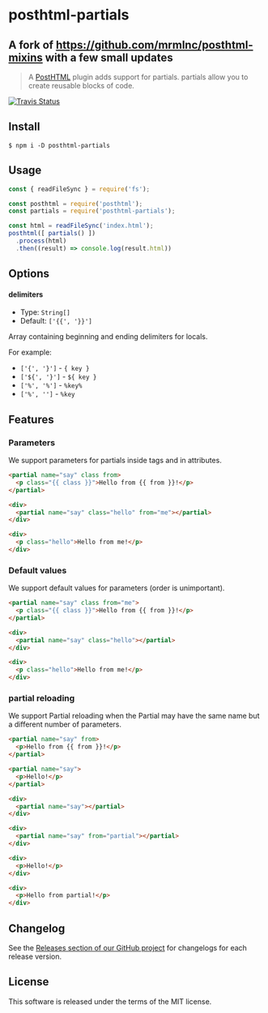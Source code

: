 # posthtml-partials
## **A fork of https://github.com/mrmlnc/posthtml-mixins with a few small updates** 

> A [PostHTML](https://github.com/posthtml/posthtml) plugin adds support for partials. partials allow you to create reusable blocks of code.

[![Travis Status](https://travis-ci.org/Tadwork/posthtml-partials.svg?branch=master)](https://travis-ci.org/Tadwork/posthtml-partials)

## Install

```
$ npm i -D posthtml-partials
```

## Usage

```js
const { readFileSync } = require('fs');

const posthtml = require('posthtml');
const partials = require('posthtml-partials');

const html = readFileSync('index.html');
posthtml([ partials() ])
  .process(html)
  .then((result) => console.log(result.html))
```

## Options

#### delimiters

  * Type: `String[]`
  * Default: `['{{', '}}']`

Array containing beginning and ending delimiters for locals.

For example:

  * `['{', '}']` - `{ key }`
  * `['${', '}']` - `${ key }`
  * `['%', '%']` - `%key%`
  * `['%', '']` - `%key`

## Features

### Parameters

We support parameters for partials inside tags and in attributes.

```html
<partial name="say" class from>
  <p class="{{ class }}">Hello from {{ from }}!</p>
</partial>

<div>
  <partial name="say" class="hello" from="me"></partial>
</div>
```

```html
<div>
  <p class="hello">Hello from me!</p>
</div>
```

### Default values

We support default values for parameters (order is unimportant).

```html
<partial name="say" class from="me">
  <p class="{{ class }}">Hello from {{ from }}!</p>
</partial>

<div>
  <partial name="say" class="hello"></partial>
</div>
```

```html
<div>
  <p class="hello">Hello from me!</p>
</div>
```

### partial reloading

We support Partial reloading when the Partial may have the same name but a different number of parameters.

```html
<partial name="say" from>
  <p>Hello from {{ from }}!</p>
</partial>

<partial name="say">
  <p>Hello!</p>
</partial>

<div>
  <partial name="say"></partial>
</div>

<div>
  <partial name="say" from="partial"></partial>
</div>
```

```html
<div>
  <p>Hello!</p>
</div>

<div>
  <p>Hello from partial!</p>
</div>
```

## Changelog

See the [Releases section of our GitHub project](https://github.com/Tadwork/posthtml-partials/releases) for changelogs for each release version.

## License

This software is released under the terms of the MIT license.
